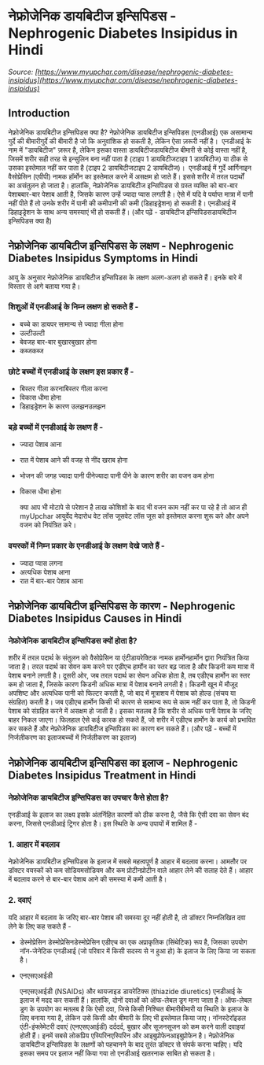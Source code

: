 # नेफ्रोजेनिक डायबिटीज इन्सिपिडस - Nephrogenic Diabetes Insipidus in Hindi
_Source: [https://www.myupchar.com/disease/nephrogenic-diabetes-insipidus](https://www.myupchar.com/disease/nephrogenic-diabetes-insipidus)_

## Introduction
नेफ्रोजेनिक डायबिटीज इन्सिपिडस क्या है?
नेफ्रोजेनिक डायबिटीज इन्सिपिडस (एनडीआई) एक असामान्य गुर्दे की बीमारीगुर्दे की बीमारी है जो कि अनुवांशिक हो सकती है, लेकिन ऐसा ज़रूरी नहीं है। 
एनडीआई के नाम में "डायबिटीज" ज़रूर है, लेकिन इसका वास्ता डायबिटीजडायबिटीज बीमारी से कोई वास्ता नहीं है, जिसमें शरीर सही तरह से इन्सुलिन बना नहीं पाता है (टाइप 1 डायबिटीजटाइप 1 डायबिटीज) या ठीक से उसका इस्तेमाल नहीं कर पाता है (टाइप 2 डायबिटीजटाइप 2 डायबिटीज)। 
एनडीआई में गुर्दे आर्गिनाइन वैसोप्रेसिन (एवीपी) नामक हॉर्मोन का इस्तेमाल करने में असक्षम हो जाते हैं। इससे शरीर में तरल पदार्थों का असंतुलन हो जाता है। हालांकि, नेफ्रोजेनिक डायबिटीज इन्सिपिडस से ग्रस्त व्यक्ति को बार-बार पेशाबबार-बार पेशाब आती है, जिसके कारण उन्हें ज्यादा प्यास लगती है। ऐसे में यदि वे पर्याप्त मात्रा में पानी नहीं पीते हैं तो उनके शरीर में पानी की कमीपानी की कमी (डिहाइड्रेशन) हो सकती है। एनडीआई में डिहाइड्रेशन के साथ अन्य समस्याएं भी हो सकती हैं।
(और पढ़ें - डायबिटीज इन्सिपिडसडायबिटीज इन्सिपिडस क्या है)

## नेफ्रोजेनिक डायबिटीज इन्सिपिडस के लक्षण - Nephrogenic Diabetes Insipidus Symptoms in Hindi
आयु के अनुसार नेफ्रोजेनिक डायबिटीज इन्सिपिडस के लक्षण अलग-अलग हो सकते हैं। इनके बारे में विस्तार से आगे बताया गया है।
### शिशुओं में एनडीआई के निम्न लक्षण हो सकते हैं -
- बच्चे का डायपर सामान्य से ज्यादा गीला होना
- उल्टीउल्टी
- बेवजह बार-बार बुखारबुखार होना
- कब्जकब्ज
### छोटे बच्चों में एनडीआई के लक्षण इस प्रकार हैं -
- बिस्तर गीला करनाबिस्तर गीला करना
- विकास धीमा होना
- डिहाइड्रेशन के कारण उलझनउलझन
### बड़े बच्चों में एनडीआई के लक्षण हैं -
- ज्यादा पेशाब आना
- रात में पेशाब आने की वजह से नींद खराब होना
- भोजन की जगह ज्यादा पानी पीनेज्यादा पानी पीने के कारण शरीर का वजन कम होना
- विकास धीमा होना

	क्या आप भी मोटापे से परेशान है लाख कोशिशों के बाद भी वजन काम नहीं कर पा रहे है तो आज ही myUpchar आयुर्वेद मेदारोध वेट लॉस जूसवेट लॉस जूस को इस्तेमाल करना शुरू करे और अपने वजन को नियंत्रित करे।
### वयस्कों में निम्न प्रकार के एनडीआई के लक्षण देखे जाते हैं -
- ज्यादा प्यास लगना
- अत्यधिक पेशाब आना
- रात में बार-बार पेशाब आना

## नेफ्रोजेनिक डायबिटीज इन्सिपिडस के कारण - Nephrogenic Diabetes Insipidus Causes in Hindi
### नेफ्रोजेनिक डायबिटीज इन्सिपिडस क्यों होता है?
शरीर में तरल पदार्थ के संतुलन को वैसोप्रेसिन या एंटीडायरेक्टिक नामक हार्मोनहार्मोन द्वारा नियंत्रित किया जाता है। तरल पदार्थ का सेवन कम करने पर एडीएच हार्मोन का स्तर बढ़ जाता है और किडनी कम मात्रा में पेशाब बनाने लगती है। दूसरी ओर, जब तरल पदार्थ का सेवन अधिक होता है, तब एडीएच हार्मोन का स्तर कम हो जाता है, जिसके कारण किडनी अधिक मात्रा में पेशाब बनाने लगती है।
किडनी खून में मौजूद अपशिष्ट और अत्यधिक पानी को फिल्टर करती है, जो बाद में मूत्राशय में पेशाब को होल्ड (संचय या संग्रहित) करती है। जब एडीएच हार्मोन किसी भी कारण से सामान्य रूप से काम नहीं कर पाता है, तो किडनी पेशाब को संग्रहित करने में असक्षम हो जाती है।
इसका मतलब है कि शरीर से अधिक पानी पेशाब के जरिए बाहर निकल जाएगा। फिलहाल ऐसे कई कारक हो सकते हैं, जो शरीर में एडीएच हार्मोन के कार्य को प्रभावित कर सकते हैं और नेफ्रोजेनिक डायबिटीज इन्सिपिडस का कारण बन सकते हैं।
(और पढ़ें - बच्चों में निर्जलीकरण का इलाजबच्चों में निर्जलीकरण का इलाज)

## नेफ्रोजेनिक डायबिटीज इन्सिपिडस का इलाज - Nephrogenic Diabetes Insipidus Treatment in Hindi
### नेफ्रोजेनिक डायबिटीज इन्सिपिडस का उपचार कैसे होता है?
एनडीआई के इलाज का लक्ष्य इसके अंतर्निहित कारणों को ठीक करना है, जैसे कि ऐसी दवा का सेवन बंद करना, जिससे एनडीआई ट्रिगर होता है।
इस स्थिति के अन्य उपायों में शामिल हैं -
### 1. आहार में बदलाव
नेफ्रोजेनिक डायबिटीज इन्सिपिडस के इलाज में सबसे महत्वपूर्ण है आहार में बदलाव करना। आमतौर पर डॉक्टर वयस्कों को कम सोडियमसोडियम और कम प्रोटीनप्रोटीन वाले आहार लेने की सलाह देते हैं। आहार में बदलाव करने से बार-बार पेशाब आने की समस्या में कमी आती है।
### 2. दवाएं
​यदि आहार में बदलाव के जरिए बार-बार पेशाब की समस्या दूर नहीं होती है, तो डॉक्टर निम्नलिखित दवा लेने के लिए कह सकते हैं -
- डेस्मोप्रेसिन
डेस्मोप्रेसिनडेस्मोप्रेसिन एडीएच का एक अप्राकृतिक (सिंथेटिक) रूप है, जिसका उपयोग नॉन-जेनेटिक एनडीआई (जो परिवार में किसी सदस्य से न हुआ हो) के इलाज के लिए किया जा सकता है।
- एनएसएआईडी
	एनएसएआईडी (NSAIDs) और थायजाइड डायरेटिक्स (thiazide diuretics) एनडीआई के इलाज में मदद कर सकती हैं। हालांकि, दोनों दवाओं को ऑफ-लेबल ड्रग माना जाता है। ऑफ-लेबल ड्रग के उपयोग का मतलब है कि ऐसी दवा, जिसे किसी निश्चित बीमारीबीमारी या स्थिति के इलाज के लिए बनाया गया है, लेकिन उसे किसी और बीमारी के लिए भी इस्तेमाल किया जाए।
नॉनस्टेरॉइडल एंटी-इंफ्लेमेटरी दवाएं (एनएसएआईडी) दर्ददर्द, बुखार और सूजनसूजन को कम करने वाली दवाइयां होती हैं। इनमें सबसे लोकप्रिय एस्पिरिनएस्पिरिन और आइबुप्रोफेनआइबुप्रोफेन है।
नेफ्रोजेनिक डायबिटीज इन्सिपिडस के लक्षणों को पहचानने के बाद तुरंत डॉक्टर से संपर्क करना चाहिए। यदि इसका समय पर इलाज नहीं किया गया तो एनडीआई खतरनाक साबित हो सकता है।


